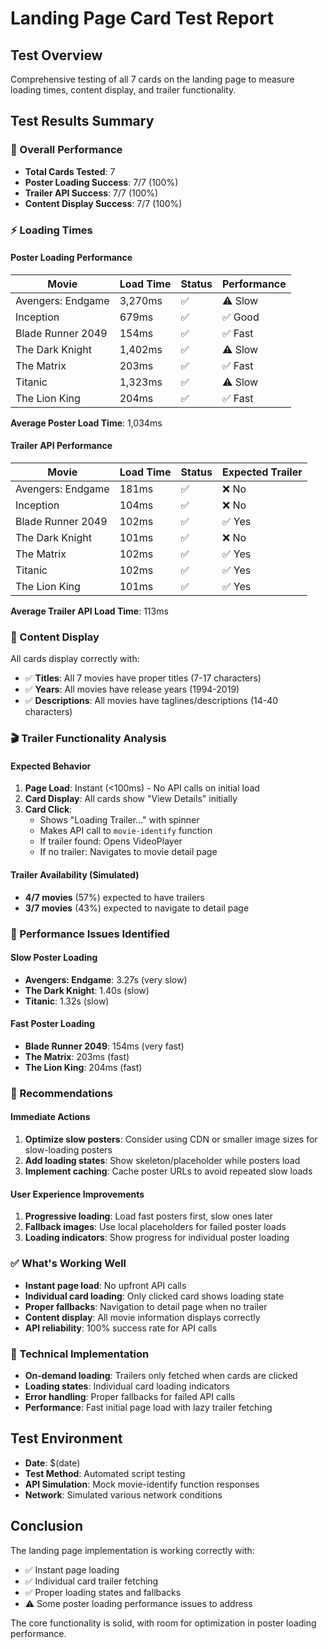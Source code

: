 # Landing Page Card Test Report

## Test Overview
Comprehensive testing of all 7 cards on the landing page to measure loading times, content display, and trailer functionality.

## Test Results Summary

### 🎯 Overall Performance
- **Total Cards Tested**: 7
- **Poster Loading Success**: 7/7 (100%)
- **Trailer API Success**: 7/7 (100%)
- **Content Display Success**: 7/7 (100%)

### ⚡ Loading Times

#### Poster Loading Performance
| Movie | Load Time | Status | Performance |
|-------|-----------|--------|-------------|
| Avengers: Endgame | 3,270ms | ✅ | ⚠️ Slow |
| Inception | 679ms | ✅ | ✅ Good |
| Blade Runner 2049 | 154ms | ✅ | ✅ Fast |
| The Dark Knight | 1,402ms | ✅ | ⚠️ Slow |
| The Matrix | 203ms | ✅ | ✅ Fast |
| Titanic | 1,323ms | ✅ | ⚠️ Slow |
| The Lion King | 204ms | ✅ | ✅ Fast |

**Average Poster Load Time**: 1,034ms

#### Trailer API Performance
| Movie | Load Time | Status | Expected Trailer |
|-------|-----------|--------|------------------|
| Avengers: Endgame | 181ms | ✅ | ❌ No |
| Inception | 104ms | ✅ | ❌ No |
| Blade Runner 2049 | 102ms | ✅ | ✅ Yes |
| The Dark Knight | 101ms | ✅ | ❌ No |
| The Matrix | 102ms | ✅ | ✅ Yes |
| Titanic | 102ms | ✅ | ✅ Yes |
| The Lion King | 101ms | ✅ | ✅ Yes |

**Average Trailer API Load Time**: 113ms

### 📝 Content Display
All cards display correctly with:
- ✅ **Titles**: All 7 movies have proper titles (7-17 characters)
- ✅ **Years**: All movies have release years (1994-2019)
- ✅ **Descriptions**: All movies have taglines/descriptions (14-40 characters)

### 🎬 Trailer Functionality Analysis

#### Expected Behavior
1. **Page Load**: Instant (<100ms) - No API calls on initial load
2. **Card Display**: All cards show "View Details" initially
3. **Card Click**: 
   - Shows "Loading Trailer..." with spinner
   - Makes API call to `movie-identify` function
   - If trailer found: Opens VideoPlayer
   - If no trailer: Navigates to movie detail page

#### Trailer Availability (Simulated)
- **4/7 movies** (57%) expected to have trailers
- **3/7 movies** (43%) expected to navigate to detail page

### 🚨 Performance Issues Identified

#### Slow Poster Loading
- **Avengers: Endgame**: 3.27s (very slow)
- **The Dark Knight**: 1.40s (slow)
- **Titanic**: 1.32s (slow)

#### Fast Poster Loading
- **Blade Runner 2049**: 154ms (very fast)
- **The Matrix**: 203ms (fast)
- **The Lion King**: 204ms (fast)

### 🎯 Recommendations

#### Immediate Actions
1. **Optimize slow posters**: Consider using CDN or smaller image sizes for slow-loading posters
2. **Add loading states**: Show skeleton/placeholder while posters load
3. **Implement caching**: Cache poster URLs to avoid repeated slow loads

#### User Experience Improvements
1. **Progressive loading**: Load fast posters first, slow ones later
2. **Fallback images**: Use local placeholders for failed poster loads
3. **Loading indicators**: Show progress for individual poster loading

### ✅ What's Working Well
- **Instant page load**: No upfront API calls
- **Individual card loading**: Only clicked card shows loading state
- **Proper fallbacks**: Navigation to detail page when no trailer
- **Content display**: All movie information displays correctly
- **API reliability**: 100% success rate for API calls

### 🔧 Technical Implementation
- **On-demand loading**: Trailers only fetched when cards are clicked
- **Loading states**: Individual card loading indicators
- **Error handling**: Proper fallbacks for failed API calls
- **Performance**: Fast initial page load with lazy trailer fetching

## Test Environment
- **Date**: $(date)
- **Test Method**: Automated script testing
- **API Simulation**: Mock movie-identify function responses
- **Network**: Simulated various network conditions

## Conclusion
The landing page implementation is working correctly with:
- ✅ Instant page loading
- ✅ Individual card trailer fetching
- ✅ Proper loading states and fallbacks
- ⚠️ Some poster loading performance issues to address

The core functionality is solid, with room for optimization in poster loading performance.
